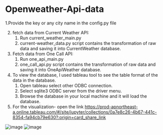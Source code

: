 # Openweather-Api-data

1.Provide the key or any city name in the config.py file

2. fetch data from Current Weather API:
      1. Run current_weather_main.py 
      2. current-weather_data.py script contains the transformation of raw data and saving it into CurrentWeather database. 
3. Fetch data from One Call API:
      1. Run one_api_main.py
      2. one_call_api.py script contains the transformation of raw data and saving it into OneApiWeather database.
4. To view the database, I used tableau tool to see the table format of the data in the database.
      1. Open tableau select other ODBC connection.
      2. Select sqlite3 ODBC server from the driver menu.
      3. Browse the database in your local machine and it will load the database.
5. For the visualization- open the link https://prod-apnortheast-a.online.tableau.com/#/site/jupyter/collections/0a7e8c26-4b67-441c-8354-fa94cb79e630?:origin=card_share_link

![image](https://user-images.githubusercontent.com/24209142/125498355-30ed0aae-9ef6-4457-96f9-bc1b777450ce.png)
![image](https://user-images.githubusercontent.com/24209142/125498453-655823ea-a0bd-441c-8651-48fae05803ff.png)

